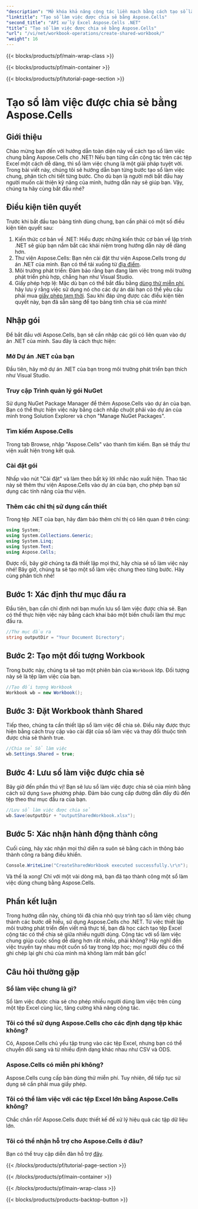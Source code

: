 ```yaml
---
"description": "Mở khóa khả năng cộng tác liền mạch bằng cách tạo sổ làm việc chung bằng Aspose.Cells cho .NET với hướng dẫn từng bước dễ dàng này."
"linktitle": "Tạo sổ làm việc được chia sẻ bằng Aspose.Cells"
"second_title": "API xử lý Excel Aspose.Cells .NET"
"title": "Tạo sổ làm việc được chia sẻ bằng Aspose.Cells"
"url": "/vi/net/workbook-operations/create-shared-workbook/"
"weight": 16
---
```


{{< blocks/products/pf/main-wrap-class >}}

{{< blocks/products/pf/main-container >}}

{{< blocks/products/pf/tutorial-page-section >}}

# Tạo sổ làm việc được chia sẻ bằng Aspose.Cells

## Giới thiệu
Chào mừng bạn đến với hướng dẫn toàn diện này về cách tạo sổ làm việc chung bằng Aspose.Cells cho .NET! Nếu bạn từng cần cộng tác trên các tệp Excel một cách dễ dàng, thì sổ làm việc chung là một giải pháp tuyệt vời. Trong bài viết này, chúng tôi sẽ hướng dẫn bạn từng bước tạo sổ làm việc chung, phân tích chi tiết từng bước. Cho dù bạn là người mới bắt đầu hay người muốn cải thiện kỹ năng của mình, hướng dẫn này sẽ giúp bạn. Vậy, chúng ta hãy cùng bắt đầu nhé?
## Điều kiện tiên quyết
Trước khi bắt đầu tạo bảng tính dùng chung, bạn cần phải có một số điều kiện tiên quyết sau:
1. Kiến thức cơ bản về .NET: Hiểu được những kiến thức cơ bản về lập trình .NET sẽ giúp bạn nắm bắt các khái niệm trong hướng dẫn này dễ dàng hơn.
2. Thư viện Aspose.Cells: Bạn nên cài đặt thư viện Aspose.Cells trong dự án .NET của mình. Bạn có thể tải xuống từ [địa điểm](https://releases.aspose.com/cells/net/).
3. Môi trường phát triển: Đảm bảo rằng bạn đang làm việc trong môi trường phát triển phù hợp, chẳng hạn như Visual Studio.
4. Giấy phép hợp lệ: Mặc dù bạn có thể bắt đầu bằng [dùng thử miễn phí](https://releases.aspose.com/), hãy lưu ý rằng việc sử dụng nó cho các dự án dài hạn có thể yêu cầu phải mua [giấy phép tạm thời](https://purchase.aspose.com/temporary-license/).
Sau khi đáp ứng được các điều kiện tiên quyết này, bạn đã sẵn sàng để tạo bảng tính chia sẻ của mình!
## Nhập gói
Để bắt đầu với Aspose.Cells, bạn sẽ cần nhập các gói có liên quan vào dự án .NET của mình. Sau đây là cách thực hiện:
### Mở Dự án .NET của bạn
Đầu tiên, hãy mở dự án .NET của bạn trong môi trường phát triển bạn thích như Visual Studio.
### Truy cập Trình quản lý gói NuGet
Sử dụng NuGet Package Manager để thêm Aspose.Cells vào dự án của bạn. Bạn có thể thực hiện việc này bằng cách nhấp chuột phải vào dự án của mình trong Solution Explorer và chọn "Manage NuGet Packages".
### Tìm kiếm Aspose.Cells
Trong tab Browse, nhập "Aspose.Cells" vào thanh tìm kiếm. Bạn sẽ thấy thư viện xuất hiện trong kết quả.
### Cài đặt gói
Nhấp vào nút "Cài đặt" và làm theo bất kỳ lời nhắc nào xuất hiện. Thao tác này sẽ thêm thư viện Aspose.Cells vào dự án của bạn, cho phép bạn sử dụng các tính năng của thư viện.
### Thêm các chỉ thị sử dụng cần thiết
Trong tệp .NET của bạn, hãy đảm bảo thêm chỉ thị có liên quan ở trên cùng:
```csharp
using System;
using System.Collections.Generic;
using System.Linq;
using System.Text;
using Aspose.Cells;
```
Được rồi, bây giờ chúng ta đã thiết lập mọi thứ, hãy chia sẻ sổ làm việc này nhé!
Bây giờ, chúng ta sẽ tạo một sổ làm việc chung theo từng bước. Hãy cùng phân tích nhé!
## Bước 1: Xác định thư mục đầu ra
Đầu tiên, bạn cần chỉ định nơi bạn muốn lưu sổ làm việc được chia sẻ. Bạn có thể thực hiện việc này bằng cách khai báo một biến chuỗi làm thư mục đầu ra.
```csharp
//Thư mục đầu ra
string outputDir = "Your Document Directory";
```
## Bước 2: Tạo một đối tượng Workbook
Trong bước này, chúng ta sẽ tạo một phiên bản của `Workbook` lớp. Đối tượng này sẽ là tệp làm việc của bạn.
```csharp
//Tạo đối tượng Workbook
Workbook wb = new Workbook();
```
## Bước 3: Đặt Workbook thành Shared
Tiếp theo, chúng ta cần thiết lập sổ làm việc để chia sẻ. Điều này được thực hiện bằng cách truy cập vào cài đặt của sổ làm việc và thay đổi thuộc tính được chia sẻ thành true.
```csharp
//Chia sẻ Sổ làm việc
wb.Settings.Shared = true;
```
## Bước 4: Lưu sổ làm việc được chia sẻ
Bây giờ đến phần thú vị! Bạn sẽ lưu sổ làm việc được chia sẻ của mình bằng cách sử dụng `Save` phương pháp. Đảm bảo cung cấp đường dẫn đầy đủ đến tệp theo thư mục đầu ra của bạn.
```csharp
//Lưu sổ làm việc được chia sẻ
wb.Save(outputDir + "outputSharedWorkbook.xlsx");
```
## Bước 5: Xác nhận hành động thành công
Cuối cùng, hãy xác nhận mọi thứ diễn ra suôn sẻ bằng cách in thông báo thành công ra bảng điều khiển.
```csharp
Console.WriteLine("CreateSharedWorkbook executed successfully.\r\n");
```
Và thế là xong! Chỉ với một vài dòng mã, bạn đã tạo thành công một sổ làm việc dùng chung bằng Aspose.Cells.
## Phần kết luận
Trong hướng dẫn này, chúng tôi đã chia nhỏ quy trình tạo sổ làm việc chung thành các bước dễ hiểu, sử dụng Aspose.Cells cho .NET. Từ việc thiết lập môi trường phát triển đến viết mã thực tế, bạn đã học cách tạo tệp Excel cộng tác có thể chia sẻ giữa nhiều người dùng.
Cộng tác với sổ làm việc chung giúp cuộc sống dễ dàng hơn rất nhiều, phải không? Hãy nghĩ đến việc truyền tay nhau một cuốn sổ tay trong lớp học; mọi người đều có thể ghi chép lại ghi chú của mình mà không làm mất bản gốc!
## Câu hỏi thường gặp
### Sổ làm việc chung là gì?  
Sổ làm việc được chia sẻ cho phép nhiều người dùng làm việc trên cùng một tệp Excel cùng lúc, tăng cường khả năng cộng tác.
### Tôi có thể sử dụng Aspose.Cells cho các định dạng tệp khác không?  
Có, Aspose.Cells chủ yếu tập trung vào các tệp Excel, nhưng bạn có thể chuyển đổi sang và từ nhiều định dạng khác nhau như CSV và ODS.
### Aspose.Cells có miễn phí không?  
Aspose.Cells cung cấp bản dùng thử miễn phí. Tuy nhiên, để tiếp tục sử dụng sẽ cần phải mua giấy phép.
### Tôi có thể làm việc với các tệp Excel lớn bằng Aspose.Cells không?  
Chắc chắn rồi! Aspose.Cells được thiết kế để xử lý hiệu quả các tập dữ liệu lớn.
### Tôi có thể nhận hỗ trợ cho Aspose.Cells ở đâu?  
Bạn có thể truy cập diễn đàn hỗ trợ [đây](https://forum.aspose.com/c/cells/9).

{{< /blocks/products/pf/tutorial-page-section >}}

{{< /blocks/products/pf/main-container >}}

{{< /blocks/products/pf/main-wrap-class >}}

{{< blocks/products/products-backtop-button >}}